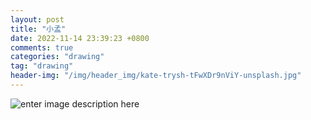 ```yaml
---
layout: post
title: "小孟"
date: 2022-11-14 23:39:23 +0800
comments: true
categories: "drawing"
tag: "drawing"
header-img: "/img/header_img/kate-trysh-tFwXDr9nViY-unsplash.jpg"
---
```

![enter image description here](小孟.png)

